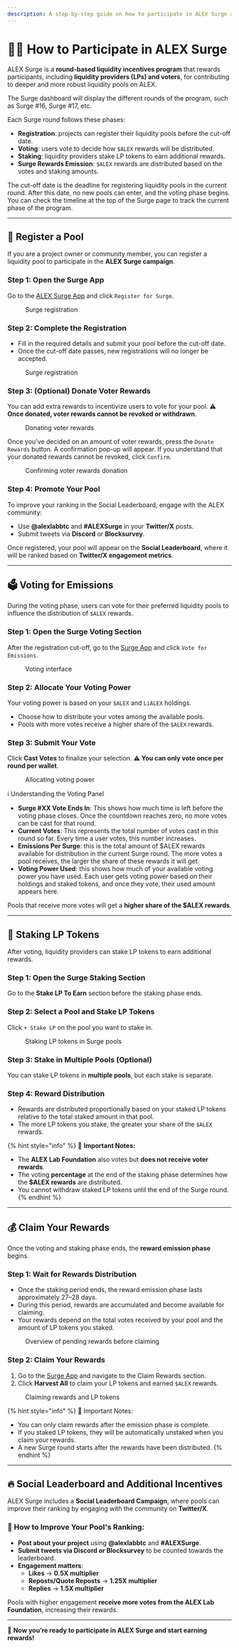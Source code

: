 ```yaml
---
description: A step-by-step guide on how to participate in ALEX Surge and earn rewards.
---
```


# 🧑‍🏫 How to Participate in ALEX Surge

ALEX Surge is a **round-based liquidity incentives program** that rewards participants, including **liquidity providers (LPs) and voters**, for contributing to deeper and more robust liquidity pools on ALEX.

The Surge dashboard will display the different rounds of the program, such as Surge #16, Surge #17, etc.

Each Surge round follows these phases:
- **Registration**: projects can register their liquidity pools before the cut-off date.
- **Voting**: users vote to decide how `$ALEX` rewards will be distributed.
- **Staking**: liquidity providers stake LP tokens to earn additional rewards.
- **Surge Rewards Emission**: `$ALEX` rewards are distributed based on the votes and staking amounts.

The cut-off date is the deadline for registering liquidity pools in the current round. After this date, no new pools can enter, and the voting phase begins.
You can check the timeline at the top of the Surge page to track the current phase of the program.

---

## 📝 Register a Pool

If you are a project owner or community member, you can register a liquidity pool to participate in the **ALEX Surge campaign**.

### Step 1: Open the Surge App
Go to the [ALEX Surge App](https://app.alexlab.co/surge) and click `Register for Surge`.
<figure><img src="../../.gitbook/assets/surge/surge-register.png" alt=""><figcaption>Surge registration</figcaption></figure>

### Step 2: Complete the Registration
- Fill in the required details and submit your pool before the cut-off date.
- Once the cut-off date passes, new registrations will no longer be accepted.
<figure><img src="../../.gitbook/assets/surge/surge-register-2.png" alt=""><figcaption>Surge registration</figcaption></figure>

### Step 3: (Optional) Donate Voter Rewards
You can add extra rewards to incentivize users to vote for your pool.
⚠️ **Once donated, voter rewards cannot be revoked or withdrawn**.
<figure><img src="../../.gitbook/assets/surge/voter-rewards.png" alt=""><figcaption>Donating voter rewards</figcaption></figure>

Once you've decided on an amount of voter rewards, press the `Donate Rewards` button. A confirmation pop-up will appear. If you understand that your donated rewards cannot be revoked, click `Confirm`.
<figure><img src="../../.gitbook/assets/surge/voter-rewards-2.png" alt=""><figcaption>Confirming voter rewards donation</figcaption></figure>

### Step 4: Promote Your Pool
To improve your ranking in the Social Leaderboard, engage with the ALEX community:
   - Use **@alexlabbtc** and **#ALEXSurge** in your **Twitter/X** posts.
   - Submit tweets via **Discord** or **Blocksurvey**.

Once registered, your pool will appear on the **Social Leaderboard**, where it will be ranked based on **Twitter/X engagement metrics**.

---

## 🗳️ Voting for Emissions

During the voting phase, users can vote for their preferred liquidity pools to influence the distribution of `$ALEX` rewards.

### Step 1: Open the Surge Voting Section
After the registration cut-off, go to the [Surge App](https://app.alexlab.co/surge) and click `Vote for Emissions`.
<figure><img src="../../.gitbook/assets/surge/surge-vote.png" alt=""><figcaption>Voting interface</figcaption></figure>

### Step 2: Allocate Your Voting Power
Your voting power is based on your `$ALEX` and `LiALEX` holdings.
- Choose how to distribute your votes among the available pools.
- Pools with more votes receive a higher share of the `$ALEX` rewards.

### Step 3: Submit Your Vote
Click **Cast Votes** to finalize your selection. 
**⚠️ You can only vote once per round per wallet**.
<figure><img src="../../.gitbook/assets/surge/surge-vote-2.png" alt=""><figcaption>Allocating voting power</figcaption></figure>

ℹ️ Understanding the Voting Panel
- **Surge #XX Vote Ends In**: This shows how much time is left before the voting phase closes. Once the countdown reaches zero, no more votes can be cast for that round.
- **Current Votes**: This represents the total number of votes cast in this round so far. Every time a user votes, this number increases.
- **Emissions Per Surge**: this is the total amount of $ALEX rewards available for distribution in the current Surge round. The more votes a pool receives, the larger the share of these rewards it will get.
- **Voting Power Used**: this shows how much of your available voting power you have used. Each user gets voting power based on their holdings and staked tokens, and once they vote, their used amount appears here.

Pools that receive more votes will get a **higher share of the $ALEX rewards**.

--- 

## 🔹 Staking LP Tokens
After voting, liquidity providers can stake LP tokens to earn additional rewards.

### Step 1: Open the Surge Staking Section
Go to the **Stake LP To Earn** section before the staking phase ends.

### Step 2: Select a Pool and Stake LP Tokens
Click `+ Stake LP` on the pool you want to stake in.
<figure><img src="../../.gitbook/assets/surge/surge-stake.png" alt=""><figcaption>Staking LP tokens in Surge pools</figcaption></figure>

### Step 3: Stake in Multiple Pools (Optional)
You can stake LP tokens in **multiple pools**, but each stake is separate.

### Step 4: Reward Distribution
- Rewards are distributed proportionally based on your staked LP tokens relative to the total staked amount in that pool.
- The more LP tokens you stake, the greater your share of the `$ALEX` rewards.

{% hint style="info" %}
🚨 **Important Notes:** 
- The **ALEX Lab Foundation** also votes but **does not receive voter rewards**. 
- The voting **percentage** at the end of the staking phase determines how the **$ALEX rewards** are distributed. 
- You cannot withdraw staked LP tokens until the end of the Surge round.
{% endhint %}

---

## 💰 Claim Your Rewards 

Once the voting and staking phase ends, the **reward emission phase** begins.

### Step 1: Wait for Rewards Distribution
- Once the staking period ends, the reward emission phase lasts approximately 27–28 days. 
- During this period, rewards are accumulated and become available for claiming.
- Your rewards depend on the total votes received by your pool and the amount of LP tokens you staked.
<figure><img src="../../.gitbook/assets/surge/pre-rewards.png" alt=""><figcaption>Overview of pending rewards before claiming</figcaption></figure>

### Step 2: Claim Your Rewards
1. Go to the [Surge App](https://app.alexlab.co/surge) and navigate to the Claim Rewards section.
2. Click **Harvest All** to claim your LP tokens and earned `$ALEX` rewards.
<figure><img src="../../.gitbook/assets/surge/rewards.png" alt=""><figcaption>Claiming rewards and LP tokens</figcaption></figure>

{% hint style="info" %}
🚨 Important Notes:
- You can only claim rewards after the emission phase is complete.
- If you staked LP tokens, they will be automatically unstaked when you claim your rewards.
- A new Surge round starts after the rewards have been distributed.
{% endhint %}

---

## 🔥 Social Leaderboard and Additional Incentives  

ALEX Surge includes a **Social Leaderboard Campaign**, where pools can improve their ranking by engaging with the community on **Twitter/X**.

### 📌 How to Improve Your Pool's Ranking:
- **Post about your project** using **@alexlabbtc** and **#ALEXSurge**.
- **Submit tweets via Discord or Blocksurvey** to be counted towards the leaderboard.
- **Engagement matters**:  
  - **Likes** → **0.5X multiplier**  
  - **Reposts/Quote Reposts** → **1.25X multiplier**  
  - **Replies** → **1.5X multiplier**  

Pools with higher engagement **receive more votes from the ALEX Lab Foundation**, increasing their rewards.

---

🚀 **Now you’re ready to participate in ALEX Surge and start earning rewards!**
